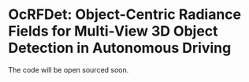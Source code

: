 # OcRFDet: Object-Centric Radiance Fields for Multi-View 3D Object Detection in Autonomous Driving
The code will be open sourced soon.
